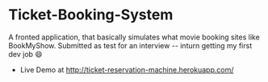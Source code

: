 # Ticket-Booking-System
A fronted application, that basically simulates what movie booking sites like BookMyShow. Submitted as test for an interview -- inturn getting my first dev job :smile: 
- Live Demo at http://ticket-reservation-machine.herokuapp.com/
